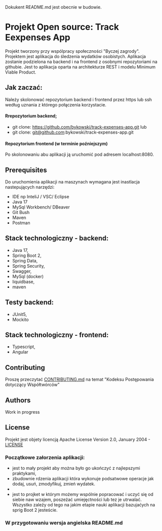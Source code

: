 
Dokukent README.md jest obecnie w budowie.
   
# Projekt Open source: Track Eexpenses App
Projekt tworzony przy wspólpracy społeczności "Byczej zagrody". 
Projektem jest aplikacja do śledzenia wydatków osobistych. Aplikacja zostanie podzielona na backend i na frontend z osobnymi repozytoriami na githubie. Jest to aplikacja oparta na architekturze REST i modelu  Minimum Viable Product. 

## Jak zaczać:
Należy skolonować repozytorium backend i frontend przez https lub ssh według uznania z którego połączenia korzystacie. 
#### Rrepozytorium backend; 
 - git clone: https://github.com/bykowski/track-expenses-app.git  lub
 - git clone: git@github.com:bykowski/track-expenses-app.git 

#### Repozytorium frontend (w terminie poźniejszym)

Po skolonowaniu abu aplikacji ją uruchomić pod adresem localhost:8080. 

## Prerequisites

Do uruchomienia aplikacji na maszynach wymagana jest inastlacja nastepujących narzędzi:
 - IDE np InteliJ / VSC/ Eclipse
 - Java 17
 - MySql Workbench/ DBeaver
 - Git Bush
 - Maven
 - Postman

 ## Stack technologiczny - backend:
  - Java 17, 
  - Spring Boot 2,      
  - Spring Data,
  - Spring Security,
  - Swagger,
  - MySql (docker)
  - liquidbase,
  - maven

## Testy backend:
  - JUnit5,
  - Mockito

## Stack technologiczny - frontend:
  - Typescript,
  - Angular

## Contributing
Proszę przeczytać [CONTRIBUTING.md](https://gist.github.com/PurpleBooth/b24679402957c63ec426) na temat  "Kodeksu Postępowania dotyczący Współtwórców" 

## Authors 
Work in progress

## License

Projekt jest objety licencją Apache License Version 2.0, January 2004 - [LICENSE](LICENSE)

### Początkowe załorzenia aplikacji:
  - jest to mały projekt aby można było go ukończyć z najlepszymi praktykami, 
  - zbudownie rdzenia aplikacji która wykonuje podsatwowe operacje jak dodaj, usuń, zmodyfikuj, zmień wydatek.  
  - 
  - jest to projket w którym możemy wspólnie popracować i uczyć się od siebie naw wzajem, poszeżać umiejęctności lub tez je utrwalać. Wszystko zależy od tego na jakim etapie nauki aplikacji bazujaćych na sprig Boot 2 jesteście. 
    

### W przygotowaniu wersja angielska README.md